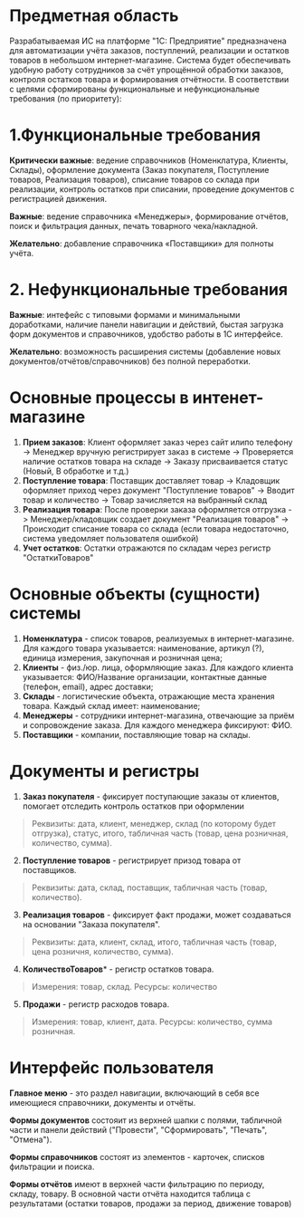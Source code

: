 # Предметная область
  
Разрабатываемая ИС на платформе "1С: Предприятие" предназначена для автоматизации учёта заказов, поступлений, реализации и остатков товаров в небольшом интернет-магазине. Система будет обеспечивать удобную работу сотрудников за счёт упрощённой обработки заказов, контроля остатков товара и формирования отчётности. В соответствии с целями сформированы функциональные и нефункциональные требования (по приоритету):

# 1.Функциональные требования

**Критически важные**: ведение справочников (Номенклатура, Клиенты, Склады), оформление документа (Заказ покупателя, Поступление товаров, Реализация товаров), списание товаров со склада при реализации, контроль остатков при списании, проведение документов с регистрацией движения. 

**Важные**: ведение справочника «Менеджеры», формирование отчётов, поиск и фильтрация данных, печать товарного чека/накладной.

**Желательно**: добавление справочника «Поставщики» для полноты учёта.

# 2. Нефункциональные требования

**Важные**: интефейс с типовыми формами и минимальными доработками, наличие панели навигации и действий, быстая загрузка форм документов и справочников, удобство работы в 1С интерфейсе.

**Желательно**: возможность расширения системы (добавление новых документов/отчётов/справочников) без полной переработки.

# Основные процессы в интенет-магазине

1. **Прием заказов**: Клиент оформляет заказ через сайт илипо телефону -> Менеджер вручную регистрирует заказ в системе -> Проверяется наличие остатков товара на складе -> Заказу присваивается статус (Новый, В обработке и т.д.)
2. **Поступление товара**: Поставщик доставляет товар -> Кладовщик оформляет приход через документ "Поступление товаров" -> Вводит товар и количество -> Товар зачисляется на выбранный склад
3. **Реализация товара**: После проверки заказа оформляется отгрузка -> Менеджер/кладовщик создает документ "Реализация товаров" -> Происходит списание товара со склада (если товара недостаточно, система уведомляет пользователя ошибкой)
4. **Учет остатков**: Остатки отражаются по складам через регистр "ОстаткиТоваров"

# Основные объекты (сущности) системы

1. **Номенклатура** - список товаров, реализуемых в интернет-магазине. Для каждого товара указывается: наименование, артикул (?), единица измерения, закупочная и розничная цена;
2. **Клиенты** - физ./юр. лица, оформляющие заказ. Для каждого клиента указывается: ФИО/Название организации, контактные данные (телефон, email), адрес доставки;
4. **Склады** - логистические объекта, отражающие места хранения товара. Каждый склад имеет: наименование;
5. **Менеджеры** - сотрудники интернет-магазина, отвечающие за приём и сопровождение заказа. Для каждого менеджера фиксируют: ФИО.
6. **Поставщики** - компании, поставляющие товар на склады.

# Документы и регистры

1. **Заказ покупателя** - фиксирует поступающие заказы от клиентов, помогает отследить контроль остатков при оформлении
>Реквизиты: дата, клиент, менеджер, склад (по которому будет отгрузка), статус, итого, табличная часть (товар, цена розничная, количество, сумма).

2. **Поступление товаров** - регистрирует призод товара от поставщиков.
>Реквизиты: дата, склад, поставщик, табличная часть (товар, количество).

3. **Реализация товаров** - фиксирует факт продажи, может создаваться на основании "Заказа покупателя".
>Реквизиты: дата, клиент, склад, итого, табличная часть (товар, цена розничня, количество, сумма).

4. **КоличествоТоваров*** - регистр остатков товара.
>Измерения: товар, склад.
>Ресурсы: количество

5. **Продажи** - регистр расходов товара.
>Измерения: товар, клиент, дата.
>Ресурсы: количество, сумма розничная.

# Интерфейс пользователя

**Главное меню** - это раздел навигации, включающий в себя все имеющиеся справочники, документы и отчёты.

**Формы документов** состояит из верхней шапки с полями, табличной части и панели действий ("Провести", "Сформировать", "Печать", "Отмена").

**Формы справочников** состоят из элементов - карточек, списков фильтрации и поиска.

**Формы отчётов** имеют в верхней части фильтрацию по периоду, складу, товару. В основной части отчёта находится таблица с результатами (остатки товаров, продажи за период, движение товаров)

